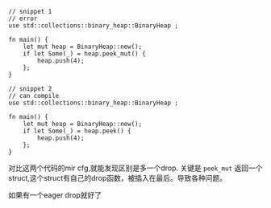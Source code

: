 ```
// snippet 1
// error
use std::collections::binary_heap::BinaryHeap ;

fn main() {
    let mut heap = BinaryHeap::new();
    if let Some(_) = heap.peek_mut() {
        heap.push(4);
    };
}
```

```
// snippet 2
// can compile
use std::collections::binary_heap::BinaryHeap ;

fn main() {
    let mut heap = BinaryHeap::new();
    if let Some(_) = heap.peek() {
        heap.push(4);
    };
}
```

对比这两个代码的mir cfg,就能发现区别是多一个drop.
关键是 `peek_mut` 返回一个struct,这个struct有自己的drop函数，被插入在最后。导致各种问题。

如果有一个eager drop就好了


